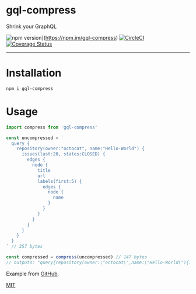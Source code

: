 # gql-compress

Shrink your GraphQL

![npm version](https://img.shields.io/npm/v/gql-compress.svg)](https://npm.im/gql-compress) [![CircleCI](https://circleci.com/gh/jane/gql-compress.svg?style=svg)](https://circleci.com/gh/jane/gql-compress) [![Coverage Status](https://coveralls.io/repos/github/jane/gql-compress/badge.svg?branch=master)](https://coveralls.io/github/jane/gql-compress?branch=master)

----

# Installation

`npm i gql-compress`

# Usage

```javascript
import compress from 'gql-compress'

const uncompressed = `
  query {
    repository(owner:"octocat", name:"Hello-World") {
      issues(last:20, states:CLOSED) {
        edges {
          node {
            title
            url
            labels(first:5) {
              edges {
                node {
                  name
                }
              }
            }
          }
        }
      }
    }
  }
` // 357 bytes

const compressed = compress(uncompressed) // 147 bytes
// outputs: "query{repository(owner:\"octocat\",name:\"Hello-World\"){issues(last:20,states:CLOSED){edges{node{title url labels(first:5){edges{node{name}}}}}}}}"
```

Example from [GitHub](https://developer.github.com/v4/guides/forming-calls/).

[MIT](./LICENSE.md)
